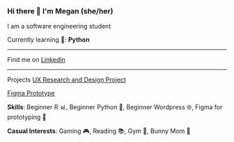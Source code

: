 ### Hi there 👋 I'm Megan (she/her)
I am a software engineering student

Currently learning 🌱: **Python**

-----------------------------------------------------

Find me on [LinkedIn](https://www.linkedin.com/in/megan-santagata-aba682208/)

-----------------------------------------------------
Projects
[UX Research and Design Project](https://uxfol.io/p/4fd6ec7f/03d3353f)

[Figma Prototype](https://www.figma.com/file/UCpJGnSs6hcFc5eH9FCdKs/INF-132-Project?type=design&node-id=14-3)

**Skills**: Beginner R :bar_chart:, Beginner Python :snake:, Beginner Wordpress 🌐, Figma for prototyping :art:

**Casual Interests**: Gaming 🎮, Reading 📚, Gym 💪, Bunny Mom 🐰


<!--
**MegSanta/MegSanta** is a ✨ _special_ ✨ repository because its `README.md` (this file) appears on your GitHub profile.

Here are some ideas to get you started:

- 🔭 I’m currently working on ...
- 🌱 I’m currently learning ...
- 👯 I’m looking to collaborate on ...
- 🤔 I’m looking for help with ...
- 💬 Ask me about ...
- 📫 How to reach me: ...
- 😄 Pronouns: ...
- ⚡ Fun fact: ...
-->
